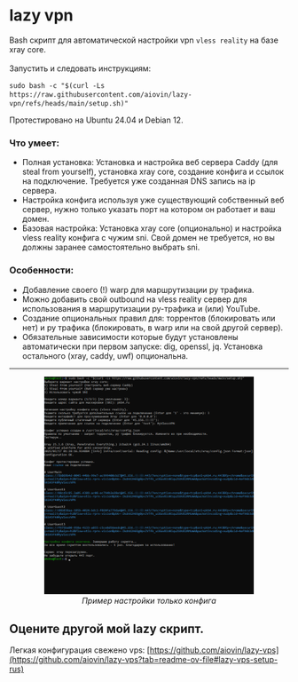 # lazy vpn
Bash скрипт для автоматической настройки vpn `vless reality` на базе xray core.<br><br>
Запустить и следовать инструкциям:
```
sudo bash -c "$(curl -Ls https://raw.githubusercontent.com/aiovin/lazy-vpn/refs/heads/main/setup.sh)"
```
Протестировано на Ubuntu 24.04 и Debian 12.

### Что умеет:
- Полная установка: Установка и настройка веб сервера Caddy (для steal from yourself), установка xray core, создание конфига и ссылок на подключение. Требуется уже созданная DNS запись на ip сервера.
- Настройка конфига используя уже существующий собственный веб сервер, нужно только указать порт на котором он работает и ваш домен.
- Базовая настройка: Установка xray core (опционально) и настройка vless reality конфига с чужим sni. Свой домен не требуется, но вы должны заранее самостоятельно выбрать sni.

### Особенности:
- Добавление своего (!) warp для маршрутизации ру трафика.
- Можно добавить свой outbound на vless reality сервер для использования в маршрутизации ру-трафика и (или) YouTube.
- Создание опциональных правил для: торрентов (блокировать или нет) и ру трафика (блокировать, в warp или на свой другой сервер).
- Обязательные зависимости которые будут установлены автоматически при первом запуске: dig, openssl, jq. Установка остального (xray, caddy, uwf) опциональна.

---

<p align="center">
  <img src="https://raw.githubusercontent.com/aiovin/lazy-vpn/refs/heads/main/example.png" width="75%">
  <br><i>Пример настройки только конфига</i>
</p>



## Оцените другой мой lazy скрипт.
Легкая конфигурация свежено vps:
[https://github.com/aiovin/lazy-vps](https://github.com/aiovin/lazy-vps?tab=readme-ov-file#lazy-vps-setup-rus)
